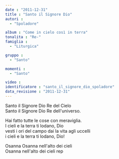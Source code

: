 ```yaml
---
date : "2011-12-31"
title : "Santo il Signore Dio"
autori : 
  - "Spoladore"

album : "Come in cielo così in terra"
tonalita : "Re-"
famiglia : 
  - "Liturgica"

gruppo : 
  - "Santo"

momenti : 
  - "Santo"

video : 
identificatore : "santo_il_signore_dio_spoladore"
data_revisione : "2011-12-31"
---
```

  
  
  
Santo il Signore Dio Re del Cielo  
Santo il Signore Dio Re dell'universo.     
  
Hai fatto tutte le cose con meraviglia.  
I cieli e la terra ti lodano, Dio  
vesti i ori del campo dai la vita agli uccelli  
i cieli e la terra ti lodano, Dio!  
  
Osanna Osanna nell'alto dei cieli  
Osanna nell'alto dei cieli rep  
  
  
  
